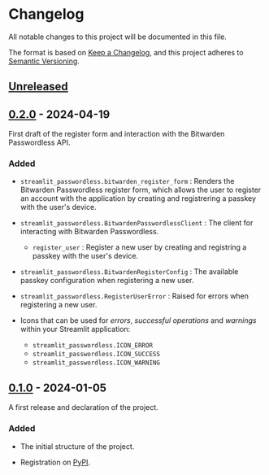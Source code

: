 # Changelog

All notable changes to this project will be documented in this file.

The format is based on [Keep a Changelog](https://keepachangelog.com/en/1.0.0/),
and this project adheres to [Semantic Versioning](https://semver.org/spec/v2.0.0.html).


## [Unreleased]


## [0.2.0] - 2024-04-19

First draft of the register form and interaction with the Bitwarden Passwordless API.


### Added

- `streamlit_passwordless.bitwarden_register_form` : Renders the Bitwarden Passwordless register
  form, which allows the user to register an account with the application by creating and
  registrering a passkey with the user's device.

- `streamlit_passwordless.BitwardenPasswordlessClient` : The client for
  interacting with Bitwarden Passwordless.

  - `register_user` : Register a new user by creating and registring a passkey with the user's device.

- `streamlit_passwordless.BitwardenRegisterConfig` : The available passkey
  configuration when registering a new user.

- `streamlit_passwordless.RegisterUserError` : Raised for errors when registering a new user.

- Icons that can be used for *errors*, *successful operations* and *warnings* within your
  Streamlit application:

  - `streamlit_passwordless.ICON_ERROR`
  - `streamlit_passwordless.ICON_SUCCESS`
  - `streamlit_passwordless.ICON_WARNING`


## [0.1.0] - 2024-01-05

A first release and declaration of the project.


### Added

- The initial structure of the project.

- Registration on [PyPI](https://pypi.org/project/streamlit-passwordless/0.1.0/).


[Unreleased]: https://github.com/antonlydell/streamlit-passwordless/compare/v0.2.0...HEAD
[0.2.0]: https://github.com/antonlydell/streamlit-passwordless/releases/tag/v0.2.0
[0.1.0]: https://github.com/antonlydell/streamlit-passwordless/releases/tag/v0.1.0
